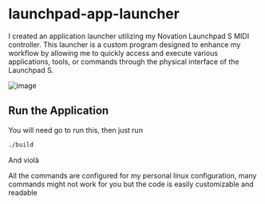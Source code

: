 # launchpad-app-launcher

I created an application launcher utilizing my Novation Launchpad S MIDI controller. This launcher is a custom program designed to enhance my workflow by allowing me to quickly access and execute various applications, tools, or commands through the physical interface of the Launchpad S.

![image](https://github.com/San7o/launchpad-app-launcher/assets/81651399/a48c857e-4c1a-448b-96a4-3ef03d189e07)


## Run the Application
You will need go to run this, then just run
```bash
./build
```
And violà

All the commands are configured for my personal linux configuration, many commands might not work for you but the code is easily customizable and readable
